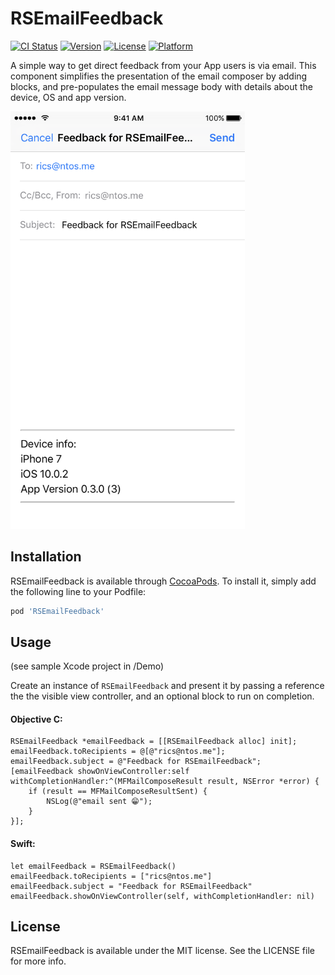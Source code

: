 # RSEmailFeedback

[![CI Status](http://img.shields.io/travis/ricsantos/RSEmailFeedback.svg?style=flat)](https://travis-ci.org/ricsantos/RSEmailFeedback)
[![Version](https://img.shields.io/cocoapods/v/RSEmailFeedback.svg?style=flat)](http://cocoapods.org/pods/RSEmailFeedback)
[![License](https://img.shields.io/cocoapods/l/RSEmailFeedback.svg?style=flat)](http://cocoapods.org/pods/RSEmailFeedback)
[![Platform](https://img.shields.io/cocoapods/p/RSEmailFeedback.svg?style=flat)](http://cocoapods.org/pods/RSEmailFeedback)

A simple way to get direct feedback from your App users is via email. This component simplifies the presentation of the email composer by adding blocks, and pre-populates the email message body with details about the device, OS and app version.


<img src=https://github.com/ricsantos/RSEmailFeedback/raw/develop/Screenshots/screenshot-01.png width=375>

## Installation

RSEmailFeedback is available through [CocoaPods](http://cocoapods.org). To install
it, simply add the following line to your Podfile:

```ruby
pod 'RSEmailFeedback'
```

## Usage

(see sample Xcode project in /Demo)

Create an instance of `RSEmailFeedback` and present it by passing a reference the the visible view controller, and an optional block to run on completion.

#### Objective C:

    RSEmailFeedback *emailFeedback = [[RSEmailFeedback alloc] init];
    emailFeedback.toRecipients = @[@"rics@ntos.me"];
    emailFeedback.subject = @"Feedback for RSEmailFeedback";
    [emailFeedback showOnViewController:self withCompletionHandler:^(MFMailComposeResult result, NSError *error) {
        if (result == MFMailComposeResultSent) {
            NSLog(@"email sent 😁");   
        }
    }];
    
#### Swift:

    let emailFeedback = RSEmailFeedback()
    emailFeedback.toRecipients = ["rics@ntos.me"]
    emailFeedback.subject = "Feedback for RSEmailFeedback"
    emailFeedback.showOnViewController(self, withCompletionHandler: nil)

## License

RSEmailFeedback is available under the MIT license. See the LICENSE file for more info.
